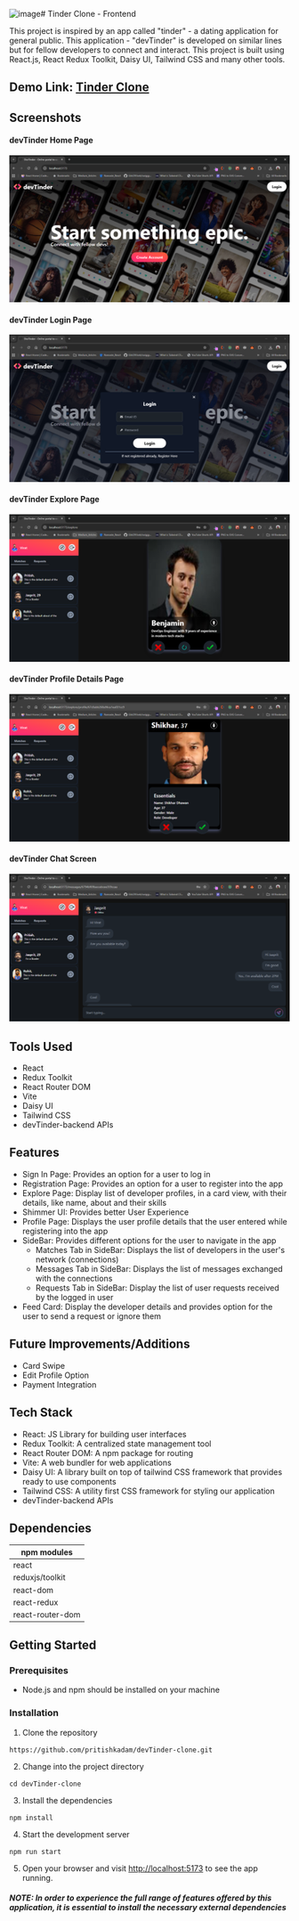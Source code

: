    <img width="1365" height="599" alt="image" src="https://github.com/user-attachments/assets/f1c3b0ef-8001-4c67-b828-92b2a92aef38" /># Tinder Clone - Frontend

This project is inspired by an app called "tinder" - a dating application for general public. This application - "devTinder" is developed on similar lines but for fellow developers to connect and interact. This project is built using React.js, React Redux Toolkit, Daisy UI, Tailwind CSS and many other tools.

## Demo Link: [Tinder Clone](https://devTinder-pritish.netlify.app/)

## Screenshots

#### devTinder Home Page

![devTinder Home Page.](/devTinder_Home_Page.png "devTinder Home Page")

#### devTinder Login Page

![devTinder Login Page.](/devTinder_Login_Page.png "devTinder Login Page")

#### devTinder Explore Page

![devTinder Explore Page.](/devTinder_Explore_Page.png "devTinder Explore Page")

#### devTinder Profile Details Page

![devTinder_Profile_Details.](/devTinder_Profile_Details.png "devTinder Profile_Details")

#### devTinder Chat Screen

![devTinder_Chat.](/devTinder_Chat.png "devTinder Chat")

## Tools Used

* React
* Redux Toolkit
* React Router DOM
* Vite
* Daisy UI
* Tailwind CSS
* devTinder-backend APIs

## Features
* Sign In Page: Provides an option for a user to log in
* Registration Page: Provides an option for a user to register into the app
* Explore Page: Display list of developer profiles, in a card view, with their details, like name, about and their skills
* Shimmer UI: Provides better User Experience
* Profile Page: Displays the user profile details that the user entered while registering into the app
* SideBar: Provides different options for the user to navigate in the app
    * Matches Tab in SideBar: Displays the list of developers in the user's network (connections)
    * Messages Tab in SideBar: Displays the list of messages exchanged with the connections
    * Requests Tab in SideBar: Display the list of user requests received by the logged in user
* Feed Card: Display the developer details and provides option for the user to send a request or ignore them

## Future Improvements/Additions
* Card Swipe
* Edit Profile Option
* Payment Integration


## Tech Stack
* React: JS Library for building user interfaces
* Redux Toolkit: A centralized state management tool
* React Router DOM: A npm package for routing
* Vite: A web bundler for web applications
* Daisy UI: A library built on top of tailwind CSS framework that provides ready to use components
* Tailwind CSS: A utility first CSS framework for styling our application
* devTinder-backend APIs

## Dependencies
| npm modules  |
| ------------- |
| react      | 
| reduxjs/toolkit    | 
| react-dom      | 
| react-redux      | 
| react-router-dom      | 


## Getting Started

### Prerequisites
* Node.js and npm should be installed on your machine

### Installation
1. Clone the repository
```
https://github.com/pritishkadam/devTinder-clone.git
```
2. Change into the project directory
```
cd devTinder-clone
```
3. Install the dependencies
```
npm install
```
4. Start the development server
```
npm run start
```
5. Open your browser and visit [http://localhost:5173](http://localhost:5173) to see the app running.

##### NOTE: In order to experience the full range of features offered by this application, it is essential to install the necessary external dependencies
